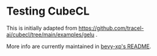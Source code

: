 # Testing CubeCL

This is initially adapted from https://github.com/tracel-ai/cubecl/tree/main/examples/gelu .

More info are currently maintained in [bevy-xp's README](../bevy-xp/README.md).

